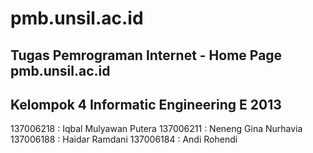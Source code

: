 pmb.unsil.ac.id
===============
Tugas Pemrograman Internet - Home Page pmb.unsil.ac.id
------------------------------------------------------
Kelompok 4
Informatic Engineering
E 2013
--------------------------------------
137006218 : Iqbal Mulyawan Putera
137006211 : Neneng Gina Nurhavia
137006188 : Haidar Ramdani
137006184 : Andi Rohendi
